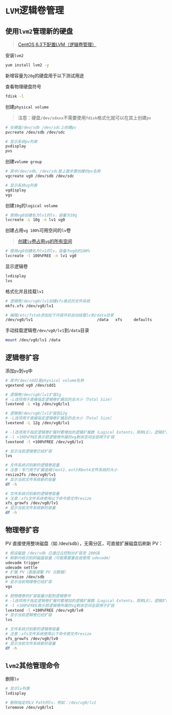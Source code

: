 # `LVM`逻辑卷管理

## 使用`lvm2`管理新的硬盘

>[CentOS 6.3下配置LVM（逻辑卷管理）](https://www.cnblogs.com/mchina/p/linux-centos-logical-volume-manager-lvm.html)

安装`lvm2`

```bash
yum install lvm2 -y
```

新增容量为`20g`的硬盘用于以下测试用途

查看物理硬盘符号

```bash
fdisk -l
```

创建`physical volume`

>注意：硬盘`/dev/sdxxx`不需要使用`fdisk`格式化就可以在其上创建`pv`

```bash
# 在硬盘/dev/sdb /dev/sdc上创建pv
pvcreate /dev/sdb /dev/sdc

# 显示系统pv列表
pvdisplay
pvs
```

创建`volume group`

```bash
# 其中/dev/sdb、/dev/sdc是上面步骤创建的pv名称
vgcreate vg0 /dev/sdb /dev/sdc

# 显示系统vg列表
vgdisplay
vgs
```

创建`10g`的`logical volume`

```bash
# 使用vg0创建名为lv1的lv，容量为10g
lvcreate -L 10g -n lv1 vg0
```

创建占用`vg 100%`可用空间的`lv`卷

>[创建`lv`卷占用`vg`的所有空间](https://www.linuxquestions.org/questions/linux-hardware-18/lvcreate-with-max-size-available-749253/)

```bash
# 使用vg0创建名为lv1的lv，容量为vg0的100%
lvcreate -l 100%FREE -n lv1 vg0
```

显示逻辑卷

```bash
lvdisplay
lvs
```

格式化并且挂载`lv1`

```bash
# 逻辑卷/dev/vg0/lv1创建xfs格式的文件系统
mkfs.xfs /dev/vg0/lv1

# 编辑/etc/fstab添加如下内容开机自动挂载lv到/data目录
/dev/vg0/lv1                            /data   xfs     defaults        0 0
```

手动挂载逻辑卷`/dev/vg0/lv1`到`/data`目录

```bash
mount /dev/vg0/lv1 /data
```



## 逻辑卷扩容

添加`pv`到`vg`中

```bash
# 其中/dev/sdd1是physical volume名称
vgextend vg0 /dev/sdd1
```

```bash
# 逻辑卷/dev/vg0/lv1扩容1g
# -L选项用于直接指定逻辑卷扩展后的总大小（Total Size）
lvextend -L +1g /dev/vg0/lv1

# 逻辑卷/dev/vg0/lv1扩容到12g
# -L选项用于直接指定逻辑卷扩展后的总大小（Total Size）
lvextend -L 12g /dev/vg0/lv1

# -l选项用于指定逻辑卷扩展时要增加的逻辑扩展数（Logical Extents，简称LE）。逻辑扩展是LVM中用于分配存储空间的基本单位，其大小在卷组创建时确定，通常为4MB（但这不是固定值，可以根据需要调整）。如果你想要向逻辑卷/dev/vg1000/lvol0增加100个逻辑扩展，且每个逻辑扩展的大小为4MB（这取决于卷组的配置），则可以使用命令lvextend -l +100 /dev/vg1000/lvol0。注意这里的+表示增加，如果不加+，则表示设置逻辑卷的总LE数为指定值。
# -l +100%FREE表示把逻辑卷所属的vg剩余空间全部用于扩容
lvextend -l +100%FREE /dev/vg0/lv1

# 显示当前逻辑卷已经扩容
lvs

# 文件系统识别新的逻辑卷容量
# 注意：专门用于扩展或缩小ext2、ext3和ext4文件系统的大小
resize2fs /dev/vg0/lv1
# 显示当前文件系统新的容量
df -h

# 文件系统识别新的逻辑卷容量
# 注意：xfs文件系统使用以下命令使文件resize
xfs_growfs /dev/vg0/lv1
# 显示当前文件系统新的容量
df -h
```



## 物理卷扩容

PV 直接使用整块磁盘（如 /dev/sdb），无需分区，可直接扩展磁盘后刷新 PV：

```sh
# 假设磁盘 /dev/sdb 已通过云控制台扩容至 200GB
# 刷新内核识别的磁盘容量（可能需要重启或使用 udevadm）
udevadm trigger
udevadm settle
# 扩展 PV（直接调整 PV 元数据）
pvresize /dev/sdb
# 显示当前物理卷已经扩容
vgs

# 把物理卷的扩容容量分配到逻辑卷中
# -l选项用于指定逻辑卷扩展时要增加的逻辑扩展数（Logical Extents，简称LE）。逻辑扩展是LVM中用于分配存储空间的基本单位，其大小在卷组创建时确定，通常为4MB（但这不是固定值，可以根据需要调整）。如果你想要向逻辑卷/dev/vg1000/lvol0增加100个逻辑扩展，且每个逻辑扩展的大小为4MB（这取决于卷组的配置），则可以使用命令lvextend -l +100 /dev/vg1000/lvol0。注意这里的+表示增加，如果不加+，则表示设置逻辑卷的总LE数为指定值。
# -l +100%FREE表示把逻辑卷所属的vg剩余空间全部用于扩容
lvextend -l +100%FREE /dev/vg0/lv0
# 显示当前逻辑卷已经扩容
lvs

# 文件系统识别新的逻辑卷容量
# 注意：xfs文件系统使用以下命令使文件resize
xfs_growfs /dev/vg0/lv0
# 显示当前文件系统新的容量
df -h
```



## `lvm2`其他管理命令

删除`lv`

```bash
# 显示lv列表
lvdisplay

# 删除指定的LV Path的lv，例如：/dev/vg0/lv1
lvremove /dev/vg0/lv1
```

